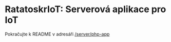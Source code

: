 # RatatoskrIoT: Serverová aplikace pro IoT

Pokračujte k README v adresáři [/server/php-app](/server/php-app) 



